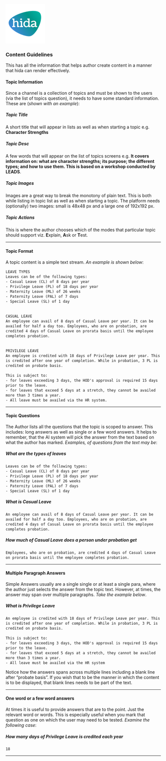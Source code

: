 [![hida](images/hida-128x128.png)](./)

### Content Guidelines
This has all the information that helps author create content in a manner that hida can render effectively.

#### Topic Information
Since a channel is a collection of topics and must be shown to the users (via the list of topics question), it needs to have some standard information. These are (*shown with an example*):

##### Topic Title 
A short title that will appear in lists as well as when starting a topic e.g. **Character Strengths**

##### Topic Desc 
A few words that will appear on the list of topics screens e.g. **It covers information on: what are character strengths; its purpose; the different types; and how to use them. This is based on a workshop conducted by LEADS**.

##### Topic Images
Images are a great way to break the monotony of plain text. This is both while listing in topic list as well as when starting a topic. The platform needs (optionally) two images: small is 48x48 px and a large one of 192x192 px.

##### Topic Actions
This is where the author chooses which of the modes that particular topic should support viz. **E**xplain, **A**sk or **T**est.

---
#### Topic Format
A topic content is a simple text stream. *An example is shown below*:
```
LEAVE TYPES
Leaves can be of the following types:
- Casual Leave (CL) of 8 days per year
- Privilege Leave (PL) of 18 days per year
- Maternity Leave (ML) of 26 weeks
- Paternity Leave (PAL) of 7 days
- Special Leave (SL) of 1 day


CASUAL LEAVE
An employee can avail of 8 days of Casual Leave per year. It can be availed for half a day too. Employees, who are on probation, are credited 4 days of Casual Leave on prorata basis until the employee completes probation.


PRIVILEGE LEAVE
An employee is credited with 18 days of Privilege Leave per year. This is credited after one year of completion. While in probation, 3 PL is credited on probate basis.

This is subject to:
- for leaves exceeding 3 days, the HOD's approval is required 15 days prior to the leave.
- for leaves that exceed 5 days at a stretch, they cannot be availed more than 3 times a year.
- All leave must be availed via the HR system.

```

---
#### Topic Questions
The Author lists all the questions that the topic is scoped to answer. This includes: long answers as well as single or a few word answers. It helps to remember, that the AI system will pick the answer from the text based on what the author has marked. *Examples, of questions from the text may be*:

##### What are the types of leaves
```
Leaves can be of the following types:
- Casual Leave (CL) of 8 days per year
- Privilege Leave (PL) of 18 days per year
- Maternity Leave (ML) of 26 weeks
- Paternity Leave (PAL) of 7 days
- Special Leave (SL) of 1 day
```

##### What is Casual Leave
```
An employee can avail of 8 days of Casual Leave per year. It can be availed for half a day too. Employees, who are on probation, are credited 4 days of Casual Leave on prorata basis until the employee completes probation.
```

##### How much of Casual Leave does a person under probation get
```
Employees, who are on probation, are credited 4 days of Casual Leave on prorata basis until the employee completes probation.
```

---
#### Multiple Paragraph Answers
Simple Answers usually are a single single or at least a single para, where the author just selects the answer from the topic text. However, at times, the answer may span over multiple paragraphs. *Take the example below*.

##### What is Privilege Leave
```
An employee is credited with 18 days of Privilege Leave per year. This is credited after one year of completion. While in probation, 3 PL is credited on probate basis.

This is subject to:
- for leaves exceeding 3 days, the HOD's approval is required 15 days prior to the leave.
- for leaves that exceed 5 days at a stretch, they cannot be availed more than 3 times a year.
- All leave must be availed via the HR system
```
Notice how the answers spans across multiple lines including a blank line after “probate basis”. If you wish that to be the manner in which the content is to be displayed, that blank lines needs to be part of the text.

---
#### One word or a few word answers
At times it is useful to provide answers that are to the point. Just the relevant word or words. This is especially useful when you mark that question as one on which the user may need to be tested. *Examine the following case*:

##### How many days of Privilege Leave is credited each year
```
18
```

---
